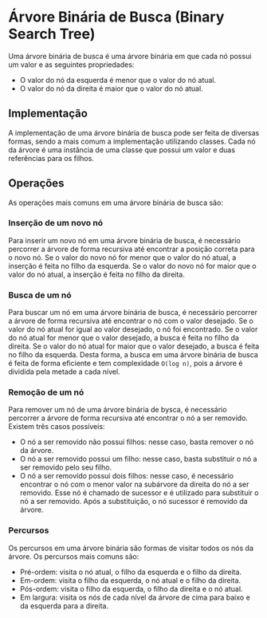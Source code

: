 # Árvore Binária de Busca (Binary Search Tree)
Uma árvore binária de busca é uma árvore binária em que cada nó possui um valor e as seguintes propriedades:
- O valor do nó da esquerda é menor que o valor do nó atual.
- O valor do nó da direita é maior que o valor do nó atual.

## Implementação
A implementação de uma árvore binária de busca pode ser feita de diversas formas, sendo a mais comum a implementação utilizando classes. Cada nó da árvore é uma instância de uma classe que possui um valor e duas referências para os filhos.

## Operações
As operações mais comuns em uma árvore binária de busca são:

### Inserção de um novo nó
Para inserir um novo nó em uma árvore binária de busca, é necessário percorrer a árvore de forma recursiva até encontrar a posição correta para o novo nó. Se o valor do novo nó for menor que o valor do nó atual, a inserção é feita no filho da esquerda. Se o valor do novo nó for maior que o valor do nó atual, a inserção é feita no filho da direita.

### Busca de um nó
Para buscar um nó em uma árvore binária de busca, é necessário percorrer a árvore de forma recursiva até encontrar o nó com o valor desejado. Se o valor do nó atual for igual ao valor desejado, o nó foi encontrado. Se o valor do nó atual for menor que o valor desejado, a busca é feita no filho da direita. Se o valor do nó atual for maior que o valor desejado, a busca é feita no filho da esquerda.
Desta forma, a busca em uma árvore binária de busca é feita de forma eficiente e tem complexidade `O(log n)`, pois a árvore é dividida pela metade a cada nível.

### Remoção de um nó
Para remover um nó de uma árvore binária de bysca, é necessário percorrer a árvore de forma recursiva até encontrar o nó a ser removido. Existem três casos possíveis:
- O nó a ser removido não possui filhos: nesse caso, basta remover o nó da árvore.
- O nó a ser removido possui um filho: nesse caso, basta substituir o nó a ser removido pelo seu filho.
- O nó a ser removido possui dois filhos: nesse caso, é necessário encontrar o nó com o menor valor na subárvore da direita do nó a ser removido. Esse nó é chamado de sucessor e é utilizado para substituir o nó a ser removido. Após a substituição, o nó sucessor é removido da árvore.

### Percursos
Os percursos em uma árvore binária são formas de visitar todos os nós da árvore. Os percursos mais comuns são:
- Pré-ordem: visita o nó atual, o filho da esquerda e o filho da direita.
- Em-ordem: visita o filho da esquerda, o nó atual e o filho da direita.
- Pós-ordem: visita o filho da esquerda, o filho da direita e o nó atual.
- Em largura: visita os nós de cada nível da árvore de cima para baixo e da esquerda para a direita.
